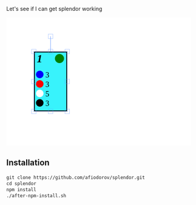Let's see if I can get splendor working

![cards drawn](scr.png)

## Installation

```shell
git clone https://github.com/afiodorov/splendor.git
cd splendor
npm install
./after-npm-install.sh
```
